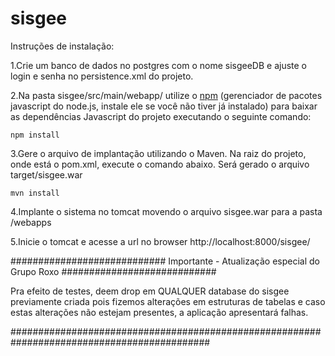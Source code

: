 ﻿# sisgee

Instruções de instalação:


1.Crie um banco de dados no postgres com o nome sisgeeDB e ajuste o login e senha no persistence.xml do projeto.

2.Na pasta sisgee/src/main/webapp/ utilize o [npm](https://nodejs.org/en/)  (gerenciador de pacotes javascript do node.js, instale ele se você não tiver já instalado) para baixar as dependências Javascript do projeto executando o seguinte comando:
```
npm install
```

3.Gere o arquivo de implantação utilizando o Maven. Na raiz do projeto, onde está o pom.xml, execute o comando abaixo. Será gerado o arquivo target/sisgee.war
```
mvn install
```

4.Implante o sistema no tomcat movendo o arquivo sisgee.war para a pasta <instalacao do tomcat>/webapps

5.Inicie o tomcat e acesse a url no browser http://localhost:8000/sisgee/

############################   Importante - Atualização especial do Grupo Roxo ############################

Pra efeito de testes, deem drop em QUALQUER database do sisgee previamente criada pois fizemos alterações em estruturas de tabelas e caso estas alterações não estejam presentes, a aplicação apresentará falhas.

############################################################################################
